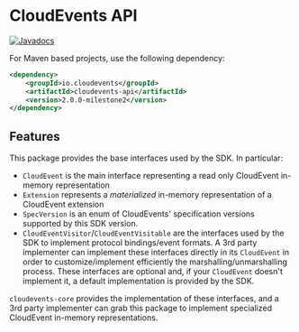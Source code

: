 # CloudEvents API

[![Javadocs](http://www.javadoc.io/badge/io.cloudevents/cloudevents-api.svg?color=green)](http://www.javadoc.io/doc/io.cloudevents/cloudevents-api)

For Maven based projects, use the following dependency:

```xml
<dependency>
    <groupId>io.cloudevents</groupId>
    <artifactId>cloudevents-api</artifactId>
    <version>2.0.0-milestone2</version>
</dependency>
```

## Features

This package provides the base interfaces used by the SDK. In particular:

- `CloudEvent` is the main interface representing a read only CloudEvent in-memory representation
- `Extension` represents a _materialized_ in-memory representation of a CloudEvent extension
- `SpecVersion` is an enum of CloudEvents' specification versions supported by this SDK version.
- `CloudEventVisitor`/`CloudEventVisitable` are the interfaces used by the SDK to implement protocol bindings/event formats.
   A 3rd party implementer can implement these interfaces directly in its `CloudEvent` in order
   to customize/implement efficiently the marshalling/unmarshalling process.
   These interfaces are optional and, if your `CloudEvent` doesn't implement it, a default implementation is provided by the SDK.

`cloudevents-core` provides the implementation of these interfaces, and a 3rd party implementer can grab this package
to implement specialized CloudEvent in-memory representations.
